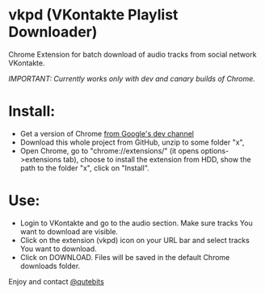 vkpd (VKontakte Playlist Downloader)
====================================
Chrome Extension for batch download of audio tracks from social network VKontakte.

_IMPORTANT: Currently works only with dev and canary builds of Chrome._

# Install:
* Get a version of Chrome [from Google's dev channel](https://sites.google.com/a/chromium.org/dev/getting-involved/dev-channel)
* Download this whole project from GitHub, unzip to some folder "x",
* Open Chrome, go to "chrome://extensions/" (it opens options->extensions tab), choose to install the extension from HDD, show the path to the folder "x", click on "Install".

# Use:
* Login to VKontakte and go to the audio section. Make sure tracks You want to download are visible.
* Click on the extension (vkpd) icon on your URL bar and select tracks You want to download.
* Click on DOWNLOAD. Files will be saved in the default Chrome downloads folder.

Enjoy and contact <a href="https://twitter.com/qutebits">@qutebits</a>
